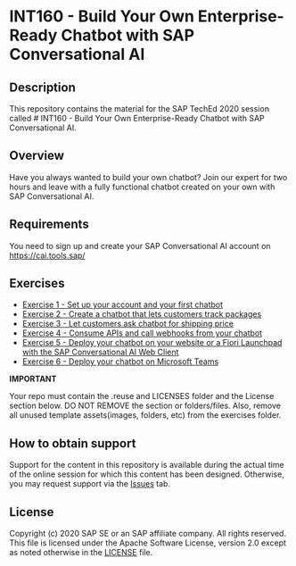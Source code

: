 # INT160 - Build Your Own Enterprise-Ready Chatbot with SAP Conversational AI

## Description

This repository contains the material for the SAP TechEd 2020 session called # INT160 - Build Your Own Enterprise-Ready Chatbot with SAP Conversational AI.

## Overview

Have you always wanted to build your own chatbot? Join our expert for two hours and leave with a fully functional chatbot created on your own with SAP Conversational AI.

## Requirements

You need to sign up and create your SAP Conversational AI account on https://cai.tools.sap/

## Exercises

-  [Exercise 1 - Set up your account and your first chatbot](https://developers.sap.com/tutorials/cai-bot-getting-started.html)
-  [Exercise 2 - Create a chatbot that lets customers track packages](https://developers.sap.com/tutorials/cai-bot-shipping-1-track-bot.html)
-  [Exercise 3 - Let customers ask chatbot for shipping price](https://developers.sap.com/tutorials/cai-bot-shipping-3-price-parcel.html)
-  [Exercise 4 - Consume APIs and call webhooks from your chatbot](https://developers.sap.com/group.conversational-ai-external-services.html)
-  [Exercise 5 - Deploy your chatbot on your website or a Fiori Launchpad with the SAP Conversational AI Web Client](https://github.com/SAP-samples/teched2020-INT160/blob/master/exercises/Exercise%205%20-%20Deploy%20Your%20Chatbot%20on%20your%20Website%20or%20a%20Fiori%20Launchpad%20with%20the%20SAP%20Conversational%20AI%20Web%20Client.pdf)
-  [Exercise 6 - Deploy your chatbot on Microsoft Teams](https://developers.sap.com/tutorials/conversational-ai-deploy-teams.html)

**IMPORTANT**

Your repo must contain the .reuse and LICENSES folder and the License section below. DO NOT REMOVE the section or folders/files. Also, remove all unused template assets(images, folders, etc) from the exercises folder.

## How to obtain support

Support for the content in this repository is available during the actual time of the online session for which this content has been designed. Otherwise, you may request support via the [Issues](../../issues) tab.

## License
Copyright (c) 2020 SAP SE or an SAP affiliate company. All rights reserved. This file is licensed under the Apache Software License, version 2.0 except as noted otherwise in the [LICENSE](LICENSES/Apache-2.0.txt) file.

